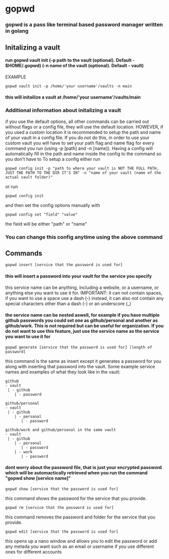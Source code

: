 # gopwd
### gopwd is a pass like terminal based password manager written in golang

## Initalizing a vault
#### run gopwd vault init (-p path to the vault (optional). Default - $HOME/.gopwd) (-n name of the vault (optional). Default - vault) 
EXAMPLE
```
gopwd vault init -p /home/'your username'/vaults -n main
```

#### this will initailize a vault at /home/'your username'/vaults/main

### Additional information about initalizing a vault
if you use the default options, all other commands can be carried out without flags or a config file, they will use the default location. HOWEVER, if you used a custom location it is recommended to setup the path and name of your vault in a config file. If you do not do this, in order to use your custom vault you will have to set your path flag and name flag for every command you run (using -p [path] and -n [name]). Having a config will automatically fill in the path and name inside the config to the command so you don't have to
To setup a config either run
```
gopwd config init -p "path to where your vault is NOT THE FULL PATH, JUST THE PATH TO THE DIR IT'S IN" -n "name of your vault (name of the actual vault folder)"
```
or run
```
gopwd config init 
```
and then set the config options manually with
```
gopwd config set "field" "value"
```
the field will be either "path" or "name"
### You can change this config anytime using the above command
## Commands
```
gopwd insert [service that the password is used for]
```
#### this will insert a password into your vault for the service you specify
this service name can be anything, including a website, or a username, or anything else you want to use it for. IMPORTANT: it can not contain spaces, if you want to use a space use a dash (-) instead, it can also not contain any special characters other than a dash (-) or an underscore (_)

#### the service name can be nested aswell, for example if you have multiple github passwords you could set one as github/personal and another as github/work. This is not required but can be useful for organization. If you do not want to use this feature, just use the service name as the service you want to use it for

```
gopwd generate [service that the password is used for] [length of password]
```
this command is the same as insert except it generates a password for you along with inserting that password into the vault. 
Some example service names and examples of what they look like in the vault: 
```
github 
- vault
 | - github
    | - password

github/personal
- vault
 | - github
    | - personal
       | - password

github/work and github/personal in the same vault
- vault
 | - github
    | - personal
       | - password
    | - work
       | - password
```
#### dont worry about the password file, that is just your encrypted password which will be automactically retrieved when you run the command "gopwd show [service name]"

```
gopwd show [service that the password is used for]
```
this command shows the password for the service that you provide.

```
gopwd rm [service that the password is used for]
```
this command removes the password and folder for the service that you provide.

```
gopwd edit [service that the password is used for]
```
this opens up a nano window and allows you to edit the password or add any metada you want such as an email or username if you use different ones for different accounts
